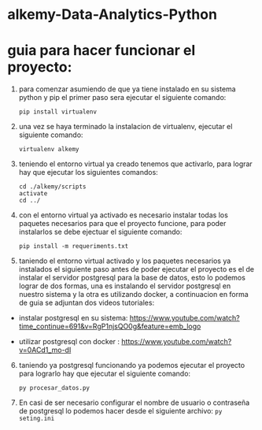 # alkemy-Data-Analytics-Python


# guia para hacer funcionar el proyecto:

1. para comenzar asumiendo de que ya tiene instalado en su sistema python y pip el primer paso sera ejecutar el siguiente comando:
 
    ```pip install virtualenv```

2. una vez se haya terminado la instalacion de virtualenv, ejecutar el siguiente comando: 
 
    ```virtualenv alkemy```

3. teniendo el entorno virtual ya creado tenemos que activarlo, para lograr hay que ejecutar los siguientes comandos:
 
 
    ```
    cd ./alkemy/scripts
    activate
    cd ../ 
    ```

    
4. con el entorno virtual ya activado es necesario instalar todas los paquetes necesarios para que el proyecto funcione, para poder instalarlos se debe ejectuar el siguiente comando:
  
   ```pip install -m requeriments.txt```
    
5. taniendo el entorno virtual activado y los paquetes necesarios ya instalados el siguiente paso antes de poder ejecutar el proyecto es el de instalar el servidor postgresql para la base de datos, esto lo podemos lograr de dos formas, una es instalando el servidor postgresql en nuestro sistema y la otra es utilizando docker, a continuacion en forma de guia se adjuntan dos videos tutoriales: 
    
 - instalar postgresql en su sistema:
   https://www.youtube.com/watch?time_continue=691&v=RgP1njsQO0g&feature=emb_logo

 - utilizar postgresql con docker :
  https://www.youtube.com/watch?v=0ACd1_mo-dI
  
6. taniendo ya postgresql funcionando ya podemos ejecutar el proyecto para lograrlo hay que ejecutar el siguiente comando:

   ```py procesar_datos.py```
   
7. En casi de ser necesario configurar el nombre de usuario o contraseña de postgresql lo podemos hacer desde el siguiente archivo:
   ```py seting.ini```
  
